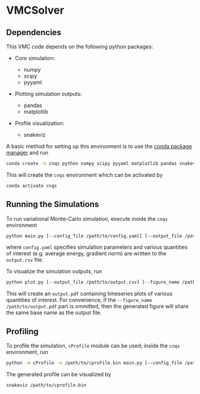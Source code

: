# VMCSolver

## Dependencies

This VMC code depends on the following python packages:

*   Core simulation:
    *   numpy
    *   scipy
    *   pyyaml

*   Plotting simulation outputs:
    *   pandas
    *   matplotlib

*   Profile visualization:
    *   snakeviz

A basic method for setting up this environment is to use the [conda package
manager](https://docs.conda.io/en/latest/) and run
```sh
conda create -n cnqs python numpy scipy pyyaml matplotlib pandas snakeviz
```
This will create the `cnqs` environment which can be activated by
```sh
conda activate cnqs
```

## Running the Simulations

To run variational Monte-Carlo simulation, execute inside the `cnqs` environment
```sh
python main.py [--config_file /path/to/config.yaml] [--output_file /path/to/output.csv]
```
where `config.yaml` specifies simulation parameters and various quantities of
interest (e.g. average energy, gradient norm) are written to the `output.csv`
file.

To visualize the simulation outputs, run
```sh
python plot.py [--output_file /path/to/output.csv] [--figure_name /path/to/output.pdf]
```
This will create an `output.pdf` containing timeseries plots of various
quantities of interest. For convenience, if the `--figure_name
/path/to/output.pdf` part is ommitted, then the generated figure will share the
same base name as the output file.

## Profiling

To profile the simulation, `cProfile` module can be used; inside the `cnqs`
environment, run
```sh
python -m cProfile -o /path/to/cprofile.bin main.py [--config_file /path/to/config.yaml] [--output_file /path/to/output.csv]
```
The generated profile can be visualized by
```sh
snakeviz /path/to/cprofile.bin
```
